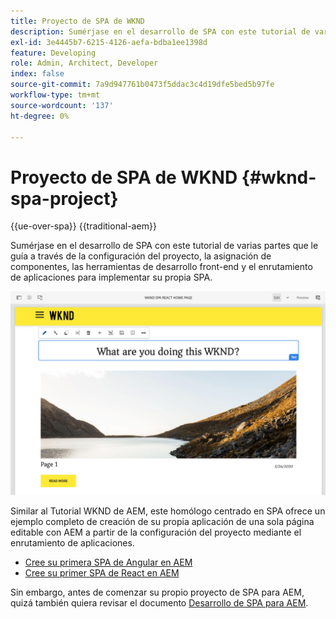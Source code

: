 ```yaml
---
title: Proyecto de SPA de WKND
description: Sumérjase en el desarrollo de SPA con este tutorial de varias partes que le llevará a través de la configuración del proyecto, la asignación de componentes, las herramientas de desarrollo front-end y el enrutamiento de aplicaciones para implementar su propio SPA mediante React y Angular.
exl-id: 3e4445b7-6215-4126-aefa-bdba1ee1398d
feature: Developing
role: Admin, Architect, Developer
index: false
source-git-commit: 7a9d947761b0473f5ddac3c4d19dfe5bed5b97fe
workflow-type: tm+mt
source-wordcount: '137'
ht-degree: 0%

---
```



# Proyecto de SPA de WKND {#wknd-spa-project}

{{ue-over-spa}}
{{traditional-aem}}

Sumérjase en el desarrollo de SPA con este tutorial de varias partes que le guía a través de la configuración del proyecto, la asignación de componentes, las herramientas de desarrollo front-end y el enrutamiento de aplicaciones para implementar su propia SPA.

![Proyecto de SPA WKND](assets/wknd-spa-project.png)

Similar al Tutorial WKND de AEM, este homólogo centrado en SPA ofrece un ejemplo completo de creación de su propia aplicación de una sola página editable con AEM a partir de la configuración del proyecto mediante el enrutamiento de aplicaciones.

* [Cree su primera SPA de Angular en AEM](https://experienceleague.adobe.com/docs/experience-manager-learn/getting-started-with-aem-headless/spa-editor/angular/overview.html)
* [Cree su primer SPA de React en AEM](https://experienceleague.adobe.com/docs/experience-manager-learn/getting-started-with-aem-headless/spa-editor/react/overview.html?lang=es)

Sin embargo, antes de comenzar su propio proyecto de SPA para AEM, quizá también quiera revisar el documento [Desarrollo de SPA para AEM](developing.md).
